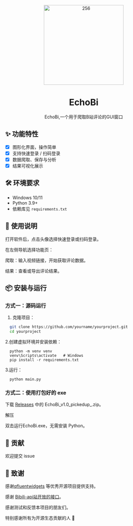 <p align="center">
  <img width="256" height="256" alt="256" src="https://github.com/user-attachments/assets/23f056be-a2a3-4e4b-9c04-0f7db257a304" />
</p>

  <h1 align="center">
  EchoBi
</h1>
<p align="center">
  EchoBi,一个用于爬取B站评论的GUI窗口
</p>


## ✨ 功能特性
- [x] 图形化界面，操作简单
- [x] 支持快速登录 / 扫码登录
- [x] 数据爬取、保存与分析
- [x] 结果可视化展示

## 🛠 环境要求
- Windows 10/11
- Python 3.9+
- 依赖库见 `requirements.txt`

## 📖 使用说明

打开软件后，点击头像选择快速登录或扫码登录。

在左侧导航选择功能页：

爬取：输入视频链接，开始获取评论数据。

结果：查看或导出评论结果。


## 📦 安装与运行

### 方式一：源码运行
1. 克隆项目：
 ```bash
   git clone https://github.com/yourname/yourproject.git
   cd yourproject
 ```
2.创建虚拟环境并安装依赖：
```
  python -m venv venv
  venv\Scripts\activate   # Windows
  pip install -r requirements.txt
```
3.运行：
```
  python main.py
```
### 方式二：使用打包好的 exe

下载 [Releases](https://github.com/sxu79r/EchoBi-B-GUI-/releases)
 中的 EchoBi_v1.0_pickedup_.zip。

解压

双击运行EchoBi.exe，无需安装 Python。

## 🤝 贡献
欢迎提交 issue


## 🙏 致谢

感谢[qfluentwidgets](https://github.com/zhiyiYo/PyQt-Fluent-Widgets)
 等优秀开源项目提供支持。

感谢 [Bibili-api站开放的接口](https://github.com/nemo2011/bilibili-api)。

感谢测试和反馈本项目的朋友们。

特别感谢所有为开源生态贡献的人 🙌
